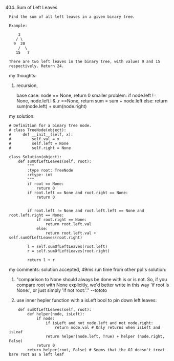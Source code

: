 404. Sum of Left Leaves
```
Find the sum of all left leaves in a given binary tree.

Example:

    3
   / \
  9  20
    /  \
   15   7

There are two left leaves in the binary tree, with values 9 and 15 respectively. Return 24.
```
my thoughts:
1. recursion,
   
   base case: node == None, return 0
   smaller problem: 
     if node.left != None, node.left.l & .r ==None,
        return sum = sum + node.left
     else:
    	return sum(node.left) + sum(node.right)

my solution:
```
# Definition for a binary tree node.
# class TreeNode(object):
#     def __init__(self, x):
#         self.val = x
#         self.left = None
#         self.right = None

class Solution(object):
    def sumOfLeftLeaves(self, root):
        """
        :type root: TreeNode
        :rtype: int
        """
        if root == None:
            return 0
        if root.left == None and root.right == None:
            return 0
        
        
        if root.left != None and root.left.left == None and root.left.right == None:
            if root.right == None:
                return root.left.val
            else: 
                return root.left.val + self.sumOfLeftLeaves(root.right)
            
        l = self.sumOfLeftLeaves(root.left)
        r = self.sumOfLeftLeaves(root.right)
        
        return l + r
```

my comments:
solution accepted, 49ms run time
from other ppl's solution:
1. "comparison to None should always be done with is or is not. So, if you compare root with None explicitly, we'd better write in this way 'if root is None:', or just simply 'if not root:'." --tototo

2. use inner hepler function with a isLeft bool to pin down left leaves:
```
    def sumOfLeftLeaves(self, root):
        def helper(node, isLeft):
            if node:
                if isLeft and not node.left and not node.right:
                    return node.val # Only returns when isLeft and isLeaf
                return helper(node.left, True) + helper (node.right, False)
            return 0
        return helper(root, False) # Seems that the OJ doesn't treat bare root as a left leaf
```



